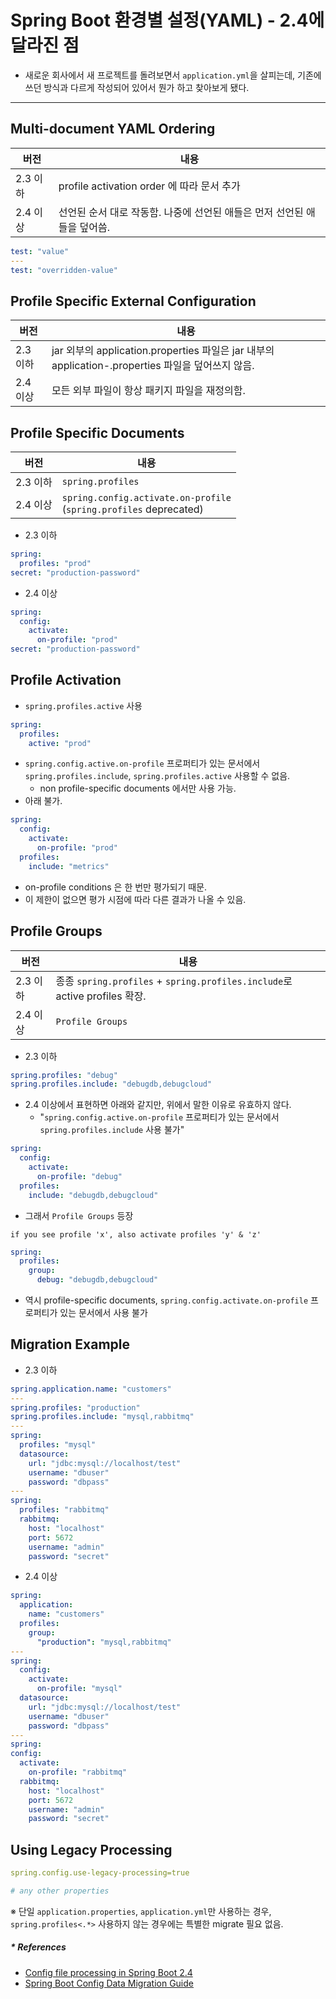 # Spring Boot 환경별 설정(YAML) - 2.4에 달라진 점
- 새로운 회사에서 새 프로젝트를 돌려보면서 `application.yml`을 살피는데, 
  기존에 쓰던 방식과 다르게 작성되어 있어서 뭔가 하고 찾아보게 됐다.

---

## Multi-document YAML Ordering
버전 | 내용
--- | ---
2.3 이하 | profile activation order 에 따라 문서 추가
2.4 이상 | 선언된 순서 대로 작동함. 나중에 선언된 애들은 먼저 선언된 애들을 덮어씀.
```yaml
test: "value"
---
test: "overridden-value"
```

## Profile Specific External Configuration
버전 | 내용
--- | ---
2.3 이하 | jar 외부의 application.properties 파일은 jar 내부의 application-<profile>.properties 파일을 덮어쓰지 않음.
2.4 이상 | 모든 외부 파일이 항상 패키지 파일을 재정의함.

## Profile Specific Documents
버전 | 내용
--- | ---
2.3 이하 | `spring.profiles`
2.4 이상 | `spring.config.activate.on-profile` <br/> (`spring.profiles` deprecated)

- 2.3 이하
```yaml
spring:
  profiles: "prod"
secret: "production-password"
```
- 2.4 이상
```yaml
spring:
  config:
    activate:
      on-profile: "prod"
secret: "production-password"
```

## Profile Activation
- `spring.profiles.active` 사용
```yaml
spring:
  profiles:
    active: "prod"
```
- `spring.config.active.on-profile` 프로퍼티가 있는 문서에서
  `spring.profiles.include`, `spring.profiles.active` 사용할 수 없음.
  - non profile-specific documents 에서만 사용 가능.
- 아래 불가.
```yaml
spring:
  config:
    activate:
      on-profile: "prod"
  profiles:
    include: "metrics"
```
- on-profile conditions 은 한 번만 평가되기 때문.
- 이 제한이 없으면 평가 시점에 따라 다른 결과가 나올 수 있음.

## Profile Groups
버전 | 내용
--- | ---
2.3 이하 | 종종 `spring.profiles` + `spring.profiles.include`로 active profiles 확장.
2.4 이상 | `Profile Groups`

- 2.3 이하
```yaml
spring.profiles: "debug"
spring.profiles.include: "debugdb,debugcloud"
```
- 2.4 이상에서 표현하면 아래와 같지만, 위에서 말한 이유로 유효하지 않다.
  - "`spring.config.active.on-profile` 프로퍼티가 있는 문서에서 `spring.profiles.include` 사용 불가"
```yaml
spring:
  config:
    activate:
      on-profile: "debug"
  profiles:
    include: "debugdb,debugcloud"
```

- 그래서 `Profile Groups` 등장
```text
if you see profile 'x', also activate profiles 'y' & 'z'
```
```yaml
spring:
  profiles:
    group:
      debug: "debugdb,debugcloud"
```
- 역시 profile-specific documents, `spring.config.activate.on-profile` 프로퍼티가 있는 문서에서 사용 불가

## Migration Example
- 2.3 이하
```yaml
spring.application.name: "customers"
---
spring.profiles: "production"
spring.profiles.include: "mysql,rabbitmq"
---
spring:
  profiles: "mysql"
  datasource:
    url: "jdbc:mysql://localhost/test"
    username: "dbuser"
    password: "dbpass"
---
spring:
  profiles: "rabbitmq"
  rabbitmq:
    host: "localhost"
    port: 5672
    username: "admin"
    password: "secret"
```
- 2.4 이상
```yaml
spring:
  application:
    name: "customers"
  profiles:
    group:
      "production": "mysql,rabbitmq"
---
spring:
  config:
    activate:
      on-profile: "mysql"
  datasource:
    url: "jdbc:mysql://localhost/test"
    username: "dbuser"
    password: "dbpass"
---
spring:
config:
  activate:
    on-profile: "rabbitmq"
  rabbitmq:
    host: "localhost"
    port: 5672
    username: "admin"
    password: "secret"
```

## Using Legacy Processing
```yaml
spring.config.use-legacy-processing=true

# any other properties
```
※ 단일 `application.properties`, `application.yml`만 사용하는 경우,
`spring.profiles<.*>` 사용하지 않는 경우에는 특별한 migrate 필요 없음.

##### * References
- [Config file processing in Spring Boot 2.4](https://spring.io/blog/2020/08/14/config-file-processing-in-spring-boot-2-4)
- [Spring Boot Config Data Migration Guide](https://github.com/spring-projects/spring-boot/wiki/Spring-Boot-Config-Data-Migration-Guide)
